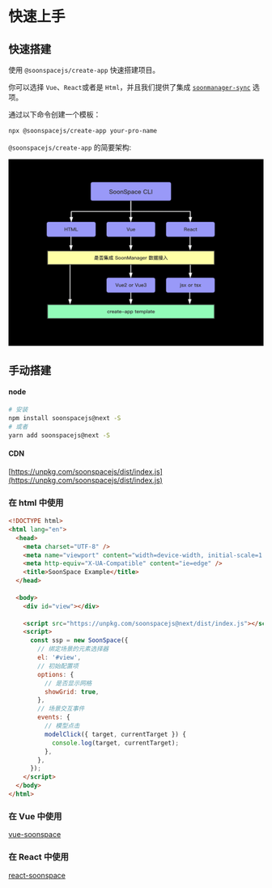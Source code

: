# 快速上手

## 快速搭建

使用 `@soonspacejs/create-app` 快速搭建项目。

你可以选择 `Vue`、`React`或者是 `Html`，并且我们提供了集成 [`soonmanager-sync`](../plugin/soonmanager-sync.html) 选项。

通过以下命令创建一个模板：

```sh
npx @soonspacejs/create-app your-pro-name
```

`@soonspacejs/create-app` 的简要架构:

![create-app](./img/create-app.jpg)

## 手动搭建

#### node

```bash
# 安装
npm install soonspacejs@next -S
# 或者
yarn add soonspacejs@next -S
```

#### CDN

[https://unpkg.com/soonspacejs/dist/index.js](https://unpkg.com/soonspacejs/dist/index.js)

### 在 html 中使用

```html
<!DOCTYPE html>
<html lang="en">
  <head>
    <meta charset="UTF-8" />
    <meta name="viewport" content="width=device-width, initial-scale=1.0" />
    <meta http-equiv="X-UA-Compatible" content="ie=edge" />
    <title>SoonSpace Example</title>
  </head>

  <body>
    <div id="view"></div>

    <script src="https://unpkg.com/soonspacejs@next/dist/index.js"></script>
    <script>
      const ssp = new SoonSpace({
        // 绑定场景的元素选择器
        el: '#view',
        // 初始配置项
        options: {
          // 是否显示网格
          showGrid: true,
        },
        // 场景交互事件
        events: {
          // 模型点击
          modelClick({ target, currentTarget }) {
            console.log(target, currentTarget);
          },
        },
      });
    </script>
  </body>
</html>
```

### 在 Vue 中使用

[vue-soonspace](../plugin/vue-soonspace.html)

### 在 React 中使用

[react-soonspace](../plugin/react-soonspace.html)
